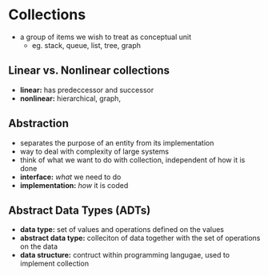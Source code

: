 # Collections
* a group of items we wish to treat as conceptual unit
  * eg. stack, queue, list, tree, graph

## Linear vs. Nonlinear collections
* **linear:** has predeccessor and successor
* **nonlinear:** hierarchical, graph,

## Abstraction
* separates the purpose of an entity from its implementation
* way to deal with complexity of large systems
* think of what we want to do with collection, independent of how it is done
* **interface:** *what* we need to do
* **implementation:** *how* it is coded

## Abstract Data Types (ADTs)
* **data type:** set of values and operations defined on the values
* **abstract data type:** colleciton of data together with the set of operations on the data
* **data structure:** contruct within programming langugae, used to implement collection
